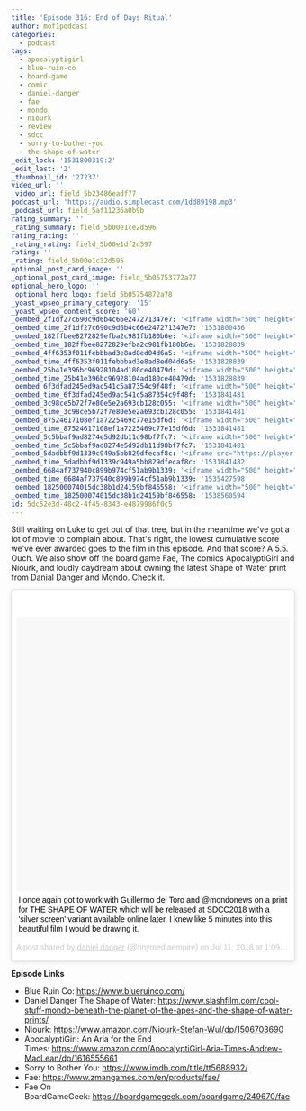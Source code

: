```yaml
---
title: 'Episode 316: End of Days Ritual'
author: mof1podcast
categories:
  - podcast
tags:
  - apocalyptigirl
  - blue-ruin-co
  - board-game
  - comic
  - daniel-danger
  - fae
  - mondo
  - niourk
  - review
  - sdcc
  - sorry-to-bother-you
  - the-shape-of-water
_edit_lock: '1531800319:2'
_edit_last: '2'
_thumbnail_id: '27237'
video_url: ''
_video_url: field_5b23486eadf77
podcast_url: 'https://audio.simplecast.com/1dd89198.mp3'
_podcast_url: field_5af11236a0b9b
rating_summary: ''
_rating_summary: field_5b00e1ce2d596
rating_rating: ''
_rating_rating: field_5b00e1df2d597
rating: ''
_rating: field_5b00e1c32d595
optional_post_card_image: ''
_optional_post_card_image: field_5b05753772a77
optional_hero_logo: ''
_optional_hero_logo: field_5b05754872a78
_yoast_wpseo_primary_category: '15'
_yoast_wpseo_content_score: '60'
_oembed_2f1df27c690c9d6b4c66e247271347e7: '<iframe width="500" height="281" src="https://www.youtube.com/embed/9XxLHyzsB_Q?feature=oembed" frameborder="0" allow="autoplay; encrypted-media" allowfullscreen></iframe>'
_oembed_time_2f1df27c690c9d6b4c66e247271347e7: '1531800436'
_oembed_182ffbee8272829efba2c981fb180b6e: '<iframe width="500" height="281" src="https://www.youtube.com/embed/Seg_yBYPjG4?feature=oembed" frameborder="0" allow="autoplay; encrypted-media" allowfullscreen></iframe>'
_oembed_time_182ffbee8272829efba2c981fb180b6e: '1531828839'
_oembed_4ff6353f011febbbad3e8ad8ed04d6a5: '<iframe width="500" height="281" src="https://www.youtube.com/embed/HikYI0jIAwU?feature=oembed" frameborder="0" allow="autoplay; encrypted-media" allowfullscreen></iframe>'
_oembed_time_4ff6353f011febbbad3e8ad8ed04d6a5: '1531828839'
_oembed_25b41e396bc96928104ad180ce40479d: '<iframe width="500" height="281" src="https://www.youtube.com/embed/MFWF9dU5Zc0?feature=oembed" frameborder="0" allow="autoplay; encrypted-media" allowfullscreen></iframe>'
_oembed_time_25b41e396bc96928104ad180ce40479d: '1531828839'
_oembed_6f3dfad245ed9ac541c5a87354c9f48f: '<iframe width="500" height="281" src="https://www.youtube.com/embed/rTMINaybeyE?feature=oembed" frameborder="0" allow="autoplay; encrypted-media" allowfullscreen></iframe>'
_oembed_time_6f3dfad245ed9ac541c5a87354c9f48f: '1531841481'
_oembed_3c98ce5b72f7e80e5e2a693cb128c055: '<iframe width="500" height="281" src="https://www.youtube.com/embed/j7RHHPN4gII?feature=oembed" frameborder="0" allow="autoplay; encrypted-media" allowfullscreen></iframe>'
_oembed_time_3c98ce5b72f7e80e5e2a693cb128c055: '1531841481'
_oembed_87524617108ef1a7225469c77e15df6d: '<iframe width="500" height="281" src="https://www.youtube.com/embed/bP8vCXPo-BA?feature=oembed" frameborder="0" allow="autoplay; encrypted-media" allowfullscreen></iframe>'
_oembed_time_87524617108ef1a7225469c77e15df6d: '1531841481'
_oembed_5c5bbaf9ad8274e5d92db11d98bf7fc7: '<iframe width="500" height="281" src="https://www.youtube.com/embed/yqAS2lPISa8?feature=oembed" frameborder="0" allow="autoplay; encrypted-media" allowfullscreen></iframe>'
_oembed_time_5c5bbaf9ad8274e5d92db11d98bf7fc7: '1531841481'
_oembed_5dadbbf9d1339c949a5bb829dfecaf8c: '<iframe src="https://player.vimeo.com/video/8386027?app_id=122963" width="500" height="281" frameborder="0" title="Alien for Christmas" webkitallowfullscreen mozallowfullscreen allowfullscreen></iframe>'
_oembed_time_5dadbbf9d1339c949a5bb829dfecaf8c: '1531841482'
_oembed_6684af737940c899b974cf51ab9b1339: '<iframe width="500" height="281" src="https://www.youtube.com/embed/gp-8oB53P7k?feature=oembed" frameborder="0" allow="autoplay; encrypted-media" allowfullscreen></iframe>'
_oembed_time_6684af737940c899b974cf51ab9b1339: '1535427598'
_oembed_182500074015dc38b1d24159bf846558: '<iframe width="500" height="281" src="https://www.youtube.com/embed/USPd0vX2sdc?feature=oembed" frameborder="0" allow="autoplay; encrypted-media" allowfullscreen></iframe>'
_oembed_time_182500074015dc38b1d24159bf846558: '1538560594'
id: 5dc52e3d-48c2-4f45-8343-e4879986f0c5
---
```

<p>Still waiting on Luke to get out of that tree, but in the meantime we've got a lot of movie to complain about. That's right, the lowest cumulative score we've ever awarded goes to the film in this episode. And that score? A 5.5. Ouch. We also show off the board game Fae, The comics ApocalyptiGirl and Niourk, and loudly daydream about owning the latest Shape of Water print from Danial Danger and Mondo. Check it.</p>
<blockquote class="instagram-media" style="background: #FFF; border: 0; border-radius: 3px; box-shadow: 0 0 1px 0 rgba(0,0,0,0.5),0 1px 10px 0 rgba(0,0,0,0.15); margin: 1px; max-width: 540px; min-width: 326px; padding: 0; width: calc(100% - 2px);" data-instgrm-captioned="" data-instgrm-permalink="https://www.instagram.com/p/BlGrBx2jmOW/" data-instgrm-version="9">
<div style="padding: 8px;">
<div style="background: #F8F8F8; line-height: 0; margin-top: 40px; padding: 50% 0; text-align: center; width: 100%;">
<div style="background: url(data:image/png; base64,ivborw0kggoaaaansuheugaaacwaaaascamaaaapwqozaaaabgdbtueaalgpc/xhbqaaaafzukdcak7ohokaaaamuexurczmzpf399fx1+bm5mzy9amaaadisurbvdjlvzxbesmgces5/p8/t9furvcrmu73jwlzosgsiizurcjo/ad+eqjjb4hv8bft+idpqocx1wjosbfhh2xssxeiyn3uli/6mnree07uiwjev8ueowds88ly97kqytlijkktuybbruayvh5wohixmpi5we58ek028czwyuqdlkpg1bkb4nnm+veanfhqn1k4+gpt6ugqcvu2h2ovuif/gwufyy8owepdyzsa3avcqpvovvzzz2vtnn2wu8qzvjddeto90gsy9mvlqtgysy231mxry6i2ggqjrty0l8fxcxfcbbhwrsyyaaaaaelftksuqmcc); display: block; height: 44px; margin: 0 auto -44px; position: relative; top: -22px; width: 44px;"></div>
</div>
<p style="margin: 8px 0 0 0; padding: 0 4px;"><a style="color: #000; font-family: Arial,sans-serif; font-size: 14px; font-style: normal; font-weight: normal; line-height: 17px; text-decoration: none; word-wrap: break-word;" href="https://www.instagram.com/p/BlGrBx2jmOW/" target="_blank" rel="noopener">I once again got to work with Guillermo del Toro and @mondonews on a print for THE SHAPE OF WATER which will be released at SDCC2018 with a 'silver screen' variant available online later. I knew like 5 minutes into this beautiful film I would be drawing it.</a></p>
<p style="color: #c9c8cd; font-family: Arial,sans-serif; font-size: 14px; line-height: 17px; margin-bottom: 0; margin-top: 8px; overflow: hidden; padding: 8px 0 7px; text-align: center; text-overflow: ellipsis; white-space: nowrap;">A post shared by <a style="color: #c9c8cd; font-family: Arial,sans-serif; font-size: 14px; font-style: normal; font-weight: normal; line-height: 17px;" href="https://www.instagram.com/tinymediaempire/" target="_blank" rel="noopener"> daniel danger</a> (@tinymediaempire) on <time style="font-family: Arial,sans-serif; font-size: 14px; line-height: 17px;" datetime="2018-07-11T20:09:15+00:00">Jul 11, 2018 at 1:09pm PDT</time></p>
</div>
</blockquote>
<p><script async defer src="//www.instagram.com/embed.js"></script></p>
<p><strong>Episode Links</strong></p>
<ul>
<li>Blue Ruin Co: <a href="https://www.blueruinco.com/">https://www.blueruinco.com/</a></li>
<li>Daniel Danger The Shape of Water: <a href="https://www.slashfilm.com/cool-stuff-mondo-beneath-the-planet-of-the-apes-and-the-shape-of-water-prints/">https://www.slashfilm.com/cool-stuff-mondo-beneath-the-planet-of-the-apes-and-the-shape-of-water-prints/</a></li>
<li>Niourk: <a href="https://www.amazon.com/Niourk-Stefan-Wul/dp/1506703690">https://www.amazon.com/Niourk-Stefan-Wul/dp/1506703690</a></li>
<li>ApocalyptiGirl: An Aria for the End Times: <a href="https://www.amazon.com/ApocalyptiGirl-Aria-Times-Andrew-MacLean/dp/1616555661">https://www.amazon.com/ApocalyptiGirl-Aria-Times-Andrew-MacLean/dp/1616555661</a></li>
<li>Sorry to Bother You: <a href="https://www.imdb.com/title/tt5688932/">https://www.imdb.com/title/tt5688932/</a></li>
<li>Fae: <a href="https://www.zmangames.com/en/products/fae/">https://www.zmangames.com/en/products/fae/</a></li>
<li>Fae On BoardGameGeek: <a href="https://boardgamegeek.com/boardgame/249670/fae">https://boardgamegeek.com/boardgame/249670/fae</a></li>
</ul>
